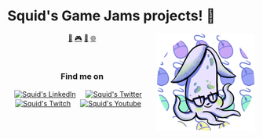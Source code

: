 # Squid's Game Jams projects! 👾


<a href="https://twitter.com/luisquid">
<img align="right" height="auto" width="200" src="https://github.com/luisquid/luisquid/raw/master/img/SquidPP_Circular.png"/>
</a>


<p align="center">
<a href="https://github.com/luisquid/luisquid/blob/master/gamejam.md">👾</a>
<a href="https://github.com/luisquid/luisquid/blob/master/gamedev.md">🎮</a>
<a href="https://github.com/luisquid/luisquid/blob/master/learning.md">📖</a>
<a href="https://github.com/luisquid/luisquid/blob/master/web.md">🌐</a>
</p>


<br>

<div align="center">
<h3 align="center">Find me on</h3>
</div>
<p align="center">
<a href="https://www.linkedin.com/in/luisbernardobazan/" target="blank">
<img align="center" width="30px" alt="Squid's LinkedIn" src="https://www.vectorlogo.zone/logos/linkedin/linkedin-icon.svg"/></a> &nbsp; &nbsp;
<a href="https://twitter.com/luisquid" target="blank">
<img align="center" width="30px" alt="Squid's Twitter" src="https://www.vectorlogo.zone/logos/twitter/twitter-official.svg"/></a> &nbsp; &nbsp;
<a href="https://www.twitch.tv/luisquidTV" target="blank">
<img align="center" width="30px" alt="Squid's Twitch" src="https://www.vectorlogo.zone/logos/twitch/twitch-icon.svg"/></a> &nbsp; &nbsp;
<a href="https://youtube.com/@luisquid" target="blank">
<img align="center" width="30px" alt="Squid's Youtube" src="https://www.vectorlogo.zone/logos/youtube/youtube-icon.svg"/></a> &nbsp; &nbsp;

</p>


